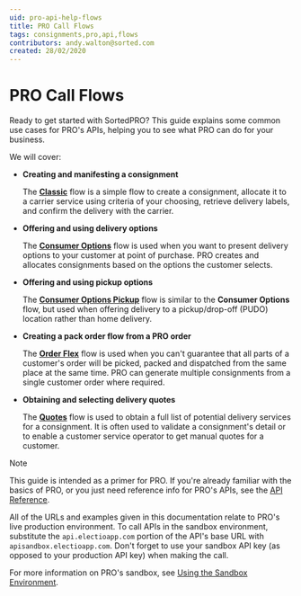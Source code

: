 ```yaml
---
uid: pro-api-help-flows
title: PRO Call Flows
tags: consignments,pro,api,flows
contributors: andy.walton@sorted.com
created: 28/02/2020
---
```

# PRO Call Flows

Ready to get started with SortedPRO? This guide explains some common use cases for PRO's APIs, helping you to see what PRO can do for your business.

We will cover:

* **Creating and manifesting a consignment**

   The **[Classic](./flows/classic_flow.md)** flow is a simple flow to create a consignment, allocate it to a carrier service using criteria of your choosing, retrieve delivery labels, and confirm the delivery with the carrier. 

* **Offering and using delivery options**

   The **[Consumer Options](./flows/consumer_options_flow.md)** flow is used when you want to present delivery options to your customer at point of purchase. PRO creates and allocates consignments based on the options the customer selects.

* **Offering and using pickup options**

   The **[Consumer Options Pickup](./flows/consumer_options_pickup_flow.md)** flow is similar to the **Consumer Options** flow, but used when offering delivery to a pickup/drop-off (PUDO) location rather than home delivery. 

* **Creating a pack order flow from a PRO order**

   The **[Order Flex](./flows/order_flex_flow.md)** flow is used when you can't guarantee that all parts of a customer's order will be picked, packed and dispatched from the same place at the same time. PRO can generate multiple consignments from a single customer order where required.

* **Obtaining and selecting delivery quotes**

   The **[Quotes](./flows/quotes_flow.md)** flow is used to obtain a full list of potential delivery services for a consignment. It is often used to validate a consignment's detail or to enable a customer service operator to get manual quotes for a customer.

> [!NOTE]
> This guide is intended as a primer for PRO. If you're already familiar with the basics of PRO, or you just need reference info for PRO's APIs, see the [API Reference](https://docs.electioapp.com/#/api).
>
>All of the URLs and examples given in this documentation relate to PRO's live production environment. To call APIs in the sandbox environment, substitute the `api.electioapp.com` portion of the API's base URL with `apisandbox.electioapp.com`. Don't forget to use your sandbox API key (as opposed to your production API key) when making the call.
>
> For more information on PRO's sandbox, see [Using the Sandbox Environment](/pro/api/help/introduction.html#using-the-sandbox-environment).
